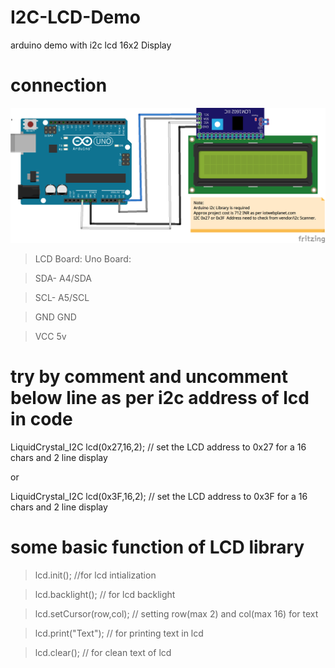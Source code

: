 # I2C-LCD-Demo
arduino demo with i2c lcd 16x2 Display

# connection
  
  ![hook_up_guide](Arduino_Uno_i2C_LCD_bb-tutorial.png)
  
 > LCD Board:   Uno Board:
 
 > SDA-        A4/SDA
 
 > SCL-        A5/SCL
 
 > GND         GND
 
 > VCC         5v
 

# try by comment and uncomment below line as per i2c address of lcd in code

  LiquidCrystal_I2C lcd(0x27,16,2);  // set the LCD address to 0x27 for a 16 chars and 2 line display

  or 

  LiquidCrystal_I2C lcd(0x3F,16,2);  // set the LCD address to 0x3F for a 16 chars and 2 line display



# some basic function of LCD library
> lcd.init();                 //for lcd intialization

> lcd.backlight();           // for lcd backlight

> lcd.setCursor(row,col);   // setting row(max 2) and col(max 16) for text 

> lcd.print("Text");       //  for printing text in lcd 

> lcd.clear();            //  for clean text of lcd 


